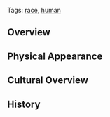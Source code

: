 Tags: [race](Races), [human](Humans)

## Overview



## Physical Appearance



## Cultural Overview



## History


